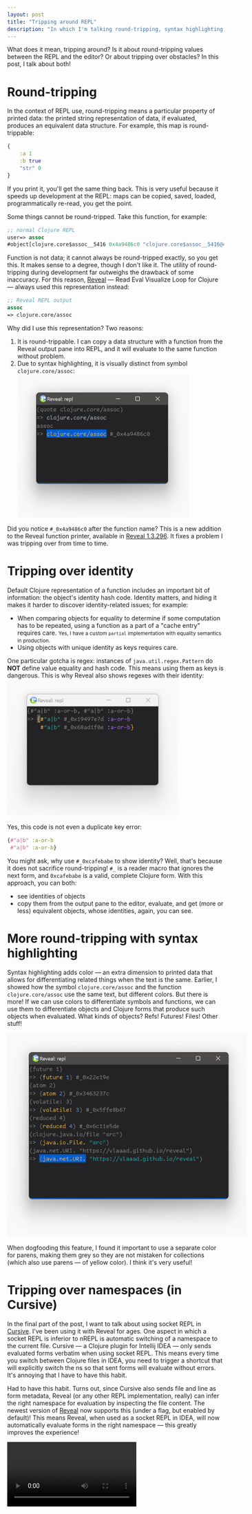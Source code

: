 ```yaml
---
layout: post
title: "Tripping around REPL"
description: "In which I'm talking round-tripping, syntax highlighting, and even switching namespaces"
---
```


What does it mean, tripping around? Is it about round-tripping values between the REPL and the editor? Or about tripping over obstacles? In this post, I talk about both!

# Round-tripping

In the context of REPL use, round-tripping means a particular property of printed data: the printed string representation of data, if evaluated, produces an equivalent data structure. For example, this map is round-trippable:
```clj
{
    :a 1 
    :b true 
    "str" 0
}
```
If you print it, you'll get the same thing back. This is very useful because it speeds up development at the REPL: maps can be copied, saved, loaded, programmatically re-read, you get the point. 

Some things cannot be round-tripped. Take this function, for example:
```clj
;; normal Clojure REPL
user=> assoc
#object[clojure.core$assoc__5416 0x4a9486c0 "clojure.core$assoc__5416@4a9486c0"]
```
Function is not data; it cannot always be round-tripped exactly, so you get this. It makes sense to a degree, though I don't like it. The utility of round-tripping during development far outweighs the drawback of some inaccuracy. For this reason, [Reveal](https://vlaaad.github.io/reveal/) — Read Eval Visualize Loop for Clojure — always used this representation instead:
```clj
;; Reveal REPL output
assoc
=> clojure.core/assoc
```
Why did I use this representation? Two reasons:
1. It is round-trippable. I can copy a data structure with a function from the Reveal output pane into REPL, and it will evaluate to the same function without problem.
2. Due to syntax highlighting, it is visually distinct from symbol `clojure.core/assoc`:
   <img src="/assets/tripping-around-repl/assoc.png" style="max-width: 398px;">

Did you notice `#_0x4a9486c0` after the function name? This is a new addition to the Reveal function printer, available in [Reveal 1.3.296](https://clojars.org/vlaaad/reveal/versions/1.3.296). It fixes a problem I was tripping over from time to time.

# Tripping over identity

Default Clojure representation of a function includes an important bit of information: the object's identity hash code. Identity matters, and hiding it makes it harder to discover identity-related issues; for example:
- When comparing objects for equality to determine if some computation has to be repeated, using a function as a part of a "cache entry" requires care. <small>Yes, I have a custom `partial` implementation with equality semantics in production.</small>
- Using objects with unique identity as keys requires care.

One particular gotcha is regex: instances of `java.util.regex.Pattern` do **NOT** define value equality and hash code. This means using them as keys is dangerous. This is why Reveal also shows regexes with their identity:
<img src="/assets/tripping-around-repl/regex.png" style="max-width: 397px;">

Yes, this code is not even a duplicate key error:
```clj
{#"a|b" :a-or-b
 #"a|b" :a-or-b}
```

You might ask, why use `#_0xcafebabe` to show identity? Well, that's because it does not sacrifice round-tripping! `#_` is a reader macro that ignores the next form, and `0xcafebabe` is a valid, complete Clojure form. With this approach, you can both:
- see identities of objects
- copy them from the output pane to the editor, evaluate, and get (more or less) equivalent objects, whose identities, again, you can see.

# More round-tripping with syntax highlighting

Syntax highlighting adds color — an extra dimension to printed data that allows for differentiating related things when the text is the same. Earlier, I showed how the symbol `clojure.core/assoc` and the function `clojure.core/assoc` use the same text, but different colors. But there is more! If we can use colors to differentiate symbols and functions, we can use them to differentiate objects and Clojure forms that produce such objects when evaluated. What kinds of objects? Refs! Futures! Files! Other stuff!

<img src="/assets/tripping-around-repl/objects.png" style="max-width: 556px;">

When dogfooding this feature, I found it important to use a separate color for parens, making them grey so they are not mistaken for collections (which also use parens — of yellow color). I think it's very useful!

# Tripping over namespaces (in Cursive)

In the final part of the post, I want to talk about using socket REPL in [Cursive](https://cursive-ide.com/). I've been using it with Reveal for ages. One aspect in which a socket REPL is inferior to nREPL is automatic switching of a namespace to the current file. Cursive — a Clojure plugin for Intellij IDEA — only sends evaluated forms verbatim when using socket REPL. This means every time you switch between Clojure files in IDEA, you need to trigger a shortcut that will explicitly switch the ns so that sent forms will evaluate without errors. It's annoying that I have to have this habit.

Had to have this habit. Turns out, since Cursive also sends file and line as form metadata, Reveal (or any other REPL implementation, really) can infer the right namespace for evaluation by inspecting the file content. The newest version of [Reveal](https://vlaaad.github.io/reveal/) now supports this (under a flag, but enabled by default)! This means Reveal, when used as a socket REPL in IDEA, will now automatically evaluate forms in the right namespace — this greatly improves the experience!

<video controls><source src="/assets/tripping-around-repl/socket-repl.mp4" type="video/mp4"></source></video>